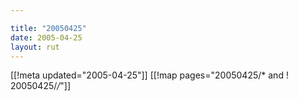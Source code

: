 ```yaml
---

title: "20050425"
date: 2005-04-25
layout: rut
---
```


[[!meta updated="2005-04-25"]]
[[!map pages="20050425/* and ! 20050425/*/*"]]
